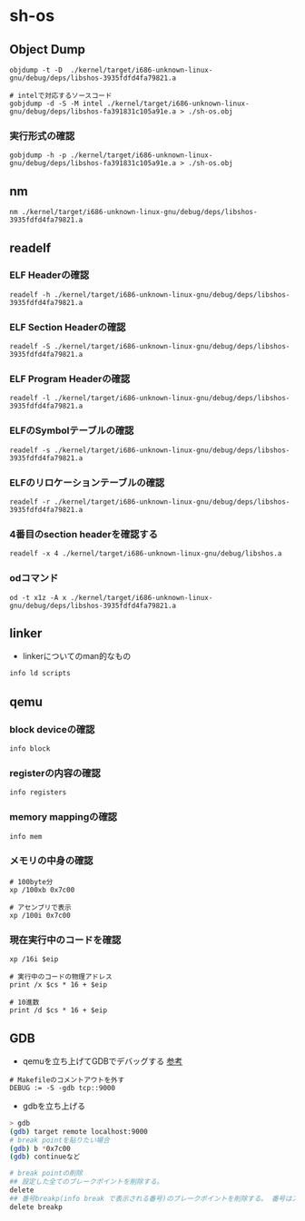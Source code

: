 # sh-os
## Object Dump
```
objdump -t -D  ./kernel/target/i686-unknown-linux-gnu/debug/deps/libshos-3935fdfd4fa79821.a

# intelで対応するソースコード
gobjdump -d -S -M intel ./kernel/target/i686-unknown-linux-gnu/debug/deps/libshos-fa391831c105a91e.a > ./sh-os.obj
```

### 実行形式の確認
```
gobjdump -h -p ./kernel/target/i686-unknown-linux-gnu/debug/deps/libshos-fa391831c105a91e.a > ./sh-os.obj
```

## nm
```
nm ./kernel/target/i686-unknown-linux-gnu/debug/deps/libshos-3935fdfd4fa79821.a
```

## readelf
### ELF Headerの確認
```
readelf -h ./kernel/target/i686-unknown-linux-gnu/debug/deps/libshos-3935fdfd4fa79821.a
```
### ELF Section Headerの確認
```
readelf -S ./kernel/target/i686-unknown-linux-gnu/debug/deps/libshos-3935fdfd4fa79821.a
```

### ELF Program Headerの確認
```
readelf -l ./kernel/target/i686-unknown-linux-gnu/debug/deps/libshos-3935fdfd4fa79821.a
```

### ELFのSymbolテーブルの確認
```
readelf -s ./kernel/target/i686-unknown-linux-gnu/debug/deps/libshos-3935fdfd4fa79821.a
```

### ELFのリロケーションテーブルの確認
```
readelf -r ./kernel/target/i686-unknown-linux-gnu/debug/deps/libshos-3935fdfd4fa79821.a
```

### 4番目のsection headerを確認する
```
readelf -x 4 ./kernel/target/i686-unknown-linux-gnu/debug/libshos.a
```

### odコマンド
```
od -t x1z -A x ./kernel/target/i686-unknown-linux-gnu/debug/deps/libshos-3935fdfd4fa79821.a
```

## linker
- linkerについてのman的なもの
```sh
info ld scripts
```

## qemu
### block deviceの確認
```
info block
```

### registerの内容の確認
```
info registers
```

### memory mappingの確認
```
info mem
```

### メモリの中身の確認
```
# 100byte分
xp /100xb 0x7c00

# アセンブリで表示
xp /100i 0x7c00

```

### 現在実行中のコードを確認
```
xp /16i $eip

# 実行中のコードの物理アドレス
print /x $cs * 16 + $eip

# 10進数
print /d $cs * 16 + $eip
```

## GDB
- qemuを立ち上げてGDBでデバッグする
[参考](http://yuyubu.hatenablog.com/entry/2018/07/17/QEMUにGDBを繋げてhariboteOSをデバッグする方法)
```
# Makefileのコメントアウトを外す
DEBUG := -S -gdb tcp::9000
```
- gdbを立ち上げる
```sh
> gdb
(gdb) target remote localhost:9000
# break pointを貼りたい場合
(gdb) b *0x7c00
(gdb) continueなど

# break pointの削除
## 設定した全てのブレークポイントを削除する。
delete 
## 番号breakp(info break で表示される番号)のブレークポイントを削除する。 番号はスペースで区切って、複数を指定することが可能。
delete breakp

```


